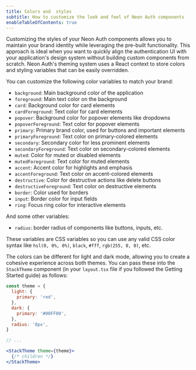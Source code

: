 ```yaml
---
title: Colors and  styles
subtitle: How to customize the look and feel of Neon Auth components
enableTableOfContents: true
---
```


Customizing the styles of your Neon Auth components allows you to maintain your brand identity while leveraging the pre-built functionality. This approach is ideal when you want to quickly align the authentication UI with your application's design system without building custom components from scratch. Neon Auth's theming system uses a React context to store colors and styling variables that can be easily overridden.

You can customize the following color variables to match your brand:

- `background`: Main background color of the application
- `foreground`: Main text color on the background
- `card`: Background color for card elements
- `cardForeground`: Text color for card elements
- `popover`: Background color for popover elements like dropdowns
- `popoverForeground`: Text color for popover elements
- `primary`: Primary brand color, used for buttons and important elements
- `primaryForeground`: Text color on primary-colored elements
- `secondary`: Secondary color for less prominent elements
- `secondaryForeground`: Text color on secondary-colored elements
- `muted`: Color for muted or disabled elements
- `mutedForeground`: Text color for muted elements
- `accent`: Accent color for highlights and emphasis
- `accentForeground`: Text color on accent-colored elements
- `destructive`: Color for destructive actions like delete buttons
- `destructiveForeground`: Text color on destructive elements
- `border`: Color used for borders
- `input`: Border color for input fields
- `ring`: Focus ring color for interactive elements

And some other variables:

- `radius`: border radius of components like buttons, inputs, etc.

These variables are CSS variables so you can use any valid CSS color syntax like `hsl(0, 0%, 0%)`, `black`, `#fff`, `rgb(255, 0, 0)`, etc.

The colors can be different for light and dark mode, allowing you to create a cohesive experience across both themes. You can pass these into the `StackTheme` component (in your `layout.tsx` file if you followed the Getting Started guide) as follows:

```jsx title="app/layout.tsx"
const theme = {
  light: {
    primary: 'red',
  },
  dark: {
    primary: '#00FF00',
  },
  radius: '8px',
}

// ...

<StackTheme theme={theme}>
  {/* children */}
</StackTheme>
```
